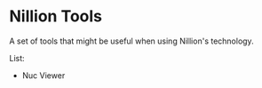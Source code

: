 # Nillion Tools

A set of tools that might be useful when using Nillion's technology.

List:

- Nuc Viewer